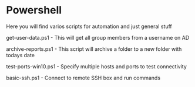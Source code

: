 # Powershell

Here you will find varios scripts for automation and just general stuff

get-user-data.ps1 - This will get all group members from a username on AD

archive-reports.ps1 - This script will archive a folder to a new folder with todays date

test-ports-win10.ps1 - Specify multiple hosts and ports to test connectivity

basic-ssh.ps1 - Connect to remote SSH box and run commands
